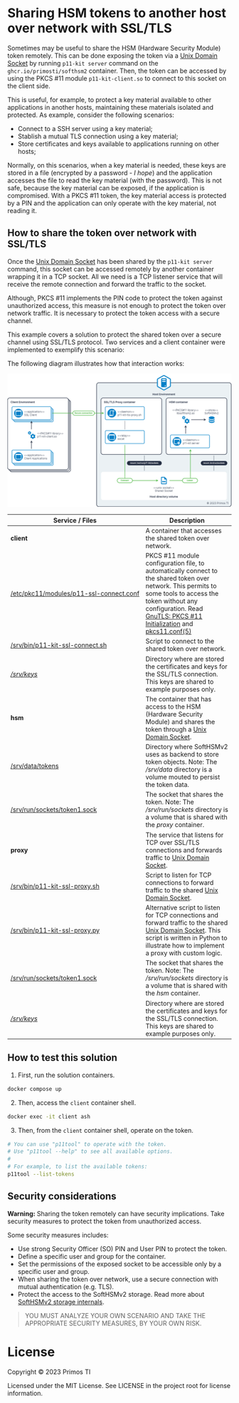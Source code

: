 # Sharing HSM tokens to another host over network with SSL/TLS

Sometimes may be useful to share the HSM (Hardware Security Module) token remotely. This can be done exposing the token
via a [Unix Domain Socket] by running `p11-kit server` command on the `ghcr.io/primosti/softhsm2` container. Then, the
token can be accessed by using the PKCS #11 module `p11-kit-client.so` to connect to this socket on the client side.

This is useful, for example, to protect a key material available to other applications in another hosts, maintaining
these materials isolated and protected. As example, consider the following scenarios:

- Connect to a SSH server using a key material;
- Stablish a mutual TLS connection using a key material;
- Store certificates and keys available to applications running on other hosts;

Normally, on this scenarios, when a key material is needed, these keys are stored in a file (encrypted by a password -
*I hope*) and the application accesses the file to read the key material (with the password). This is not safe, because
the key material can be exposed, if the application is compromised. With a PKCS #11 token, the key material access is
protected by a PIN and the application can only operate with the key material, not reading it.

## How to share the token over network with SSL/TLS

Once the [Unix Domain Socket] has been shared by the `p11-kit server` command, this socket can be accessed remotely by
another container wrapping it in a TCP socket. All we need is a TCP listener service that will receive the remote
connection and forward the traffic to the socket.

Although, PKCS #11 implements the PIN code to protect the token against unauthorized access, this measure is not enough
to protect the token over network traffic. It is necessary to protect the token access with a secure channel.

This example covers a solution to protect the shared token over a secure channel using SSL/TLS protocol. Two services
and a client container were implemented to exemplify this scenario:

The following diagram illustrates how that interaction works:

![share-token-diagram]

|Service / Files|Description|
|-|-|
|**client**|A container that accesses the shared token over network.|
|<nobr>[/etc/pkc11/modules/p11-ssl-connect.conf](services/client/etc/pkcs11/modules/p11-kit-ssl-connect.module)</nobr>|PKCS #11 module configuration file, to automatically connect to the shared token over network. This permits to some tools to access the token without any configuration. Read [GnuTLS: PKCS #11 Initialization] and [pkcs11.conf(5)]|
|<nobr>[/srv/bin/p11-kit-ssl-connect.sh](services/client/srv/bin/p11-kit-ssl-connect.sh)</nobr>|Script to connect to the shared token over network.|
|<nobr>*[/srv/keys](../volumes/keys/)*</nobr>|Directory where are stored the certificates and keys for the SSL/TLS connection. This keys are shared to example purposes only.|
|**hsm**|The container that has access to the HSM (Hardware Security Module) and shares the token through a [Unix Domain Socket].|
|<nobr>[/srv/data/tokens](../volumes/data/tokens/)</nobr>|Directory where SoftHSMv2 uses as backend to store token objects. Note: The */srv/data* directory is a volume mouted to persist the token data.|
|<nobr>[/srv/run/sockets/token1.sock](services/hsm/volumes/sockets/)</nobr>|The socket that shares the token. Note: The */srv/run/sockets* directory is a volume that is shared with the *proxy* container.|
|**proxy**|The service that listens for TCP over SSL/TLS connections and forwards traffic to [Unix Domain Socket].|
|<nobr>[/srv/bin/p11-kit-ssl-proxy.sh](services/proxy/srv/bin/p11-kit-ssl-proxy.sh)</nobr>|Script to listen for TCP connections to forward traffic to the shared [Unix Domain Socket].|
|<nobr>[/srv/bin/p11-kit-ssl-proxy.py](services/proxy/srv/bin/p11-kit-ssl-proxy.py)</nobr>|Alternative script to listen for TCP connections and forward traffic to the shared [Unix Domain Socket]. This script is written in Python to illustrate how to implement a proxy with custom logic.|
|<nobr>[/srv/run/sockets/token1.sock](services/hsm/volumes/sockets/)</nobr>|The socket that shares the token. Note: The */srv/run/sockets* directory is a volume that is shared with the *hsm* container.|
|<nobr>*[/srv/keys](../volumes/keys/)*</nobr>|Directory where are stored the certificates and keys for the SSL/TLS connection. This keys are shared to example purposes only.|

## How to test this solution

1. First, run the solution containers.

```sh
docker compose up
```

2. Then, access the `client` container shell.

```sh
docker exec -it client ash
```

3. Then, from the `client` container shell, operate on the token.

```sh
# You can use "p11tool" to operate with the token.
# Use "p11tool --help" to see all available options.
#
# For example, to list the available tokens:
p11tool --list-tokens
```

## Security considerations

**Warning:** Sharing the token remotely can have security implications. Take security measures to protect the token from
unauthorized access.

Some security measures includes:

- Use strong Security Officer (SO) PIN and User PIN to protect the token.
- Define a specific user and group for the container.
- Set the permissions of the exposed socket to be accessible only by a specific user and group.
- When sharing the token over network, use a secure connection with mutual authentication (e.g. TLS).
- Protect the access to the SoftHSMv2 storage. Read more about [SoftHSMv2 storage internals].

> YOU MUST ANALYZE YOUR OWN SCENARIO AND TAKE THE APPROPRIATE SECURITY MEASURES, BY YOUR OWN RISK.

# License

Copyright © 2023 Primos TI

Licensed under the MIT License. See LICENSE in the project root for license information.


[Unix Domain Socket]: https://man7.org/linux/man-pages/man7/unix.7.html
[SoftHSMv2 storage internals]: https://xakcop.com/post/softhsmv2/
[share-token-diagram]: diagram.png "Sharing HSM tokens to another host over network with SSL/TLS"
[GnuTLS: PKCS #11 Initialization]: https://www.gnutls.org/manual/html_node/PKCS11-Initialization.html
[pkcs11.conf(5)]: https://man.archlinux.org/man/pkcs11.conf.5.en
